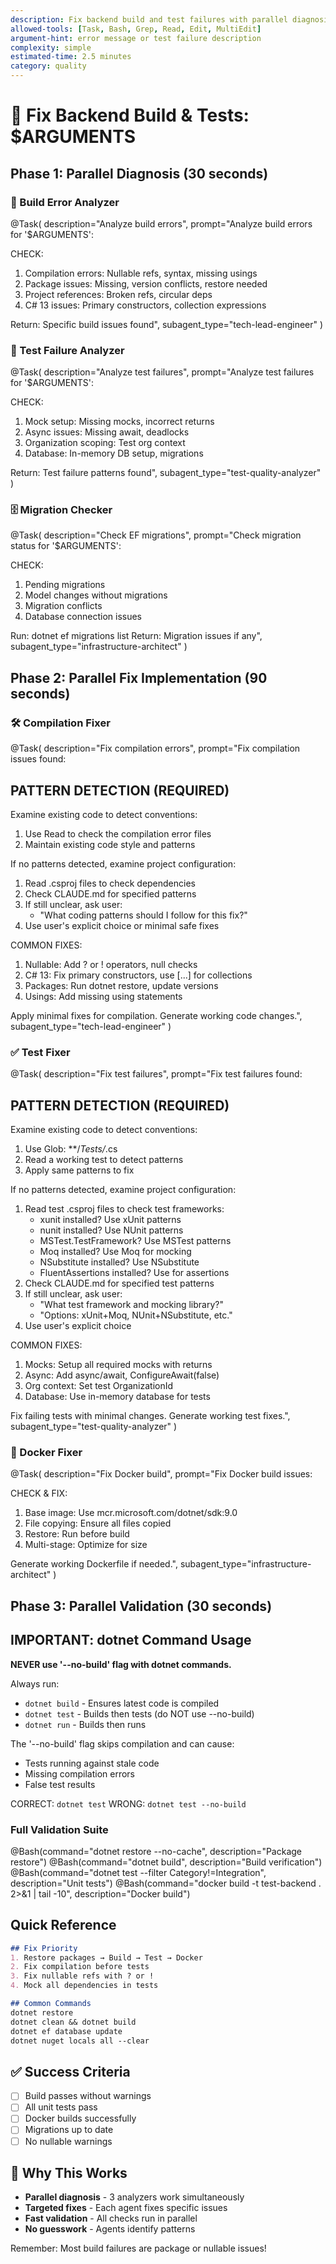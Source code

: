 ```yaml
---
description: Fix backend build and test failures with parallel diagnosis
allowed-tools: [Task, Bash, Grep, Read, Edit, MultiEdit]
argument-hint: error message or test failure description
complexity: simple
estimated-time: 2.5 minutes
category: quality
---
```


# 🔧 Fix Backend Build & Tests: $ARGUMENTS

## Phase 1: Parallel Diagnosis (30 seconds)

### 🔨 Build Error Analyzer
@Task(
  description="Analyze build errors",
  prompt="Analyze build errors for '$ARGUMENTS':
  
  CHECK:
  1. Compilation errors: Nullable refs, syntax, missing usings
  2. Package issues: Missing, version conflicts, restore needed
  3. Project references: Broken refs, circular deps
  4. C# 13 issues: Primary constructors, collection expressions
  
  Return: Specific build issues found",
  subagent_type="tech-lead-engineer"
)

### 🧪 Test Failure Analyzer
@Task(
  description="Analyze test failures",
  prompt="Analyze test failures for '$ARGUMENTS':
  
  CHECK:
  1. Mock setup: Missing mocks, incorrect returns
  2. Async issues: Missing await, deadlocks
  3. Organization scoping: Test org context
  4. Database: In-memory DB setup, migrations
  
  Return: Test failure patterns found",
  subagent_type="test-quality-analyzer"
)

### 🗄️ Migration Checker
@Task(
  description="Check EF migrations",
  prompt="Check migration status for '$ARGUMENTS':
  
  CHECK:
  1. Pending migrations
  2. Model changes without migrations
  3. Migration conflicts
  4. Database connection issues
  
  Run: dotnet ef migrations list
  Return: Migration issues if any",
  subagent_type="infrastructure-architect"
)

## Phase 2: Parallel Fix Implementation (90 seconds)

### 🛠️ Compilation Fixer
@Task(
  description="Fix compilation errors",
  prompt="Fix compilation issues found:

  ## PATTERN DETECTION (REQUIRED)

  Examine existing code to detect conventions:

  1. Use Read to check the compilation error files
  2. Maintain existing code style and patterns

  If no patterns detected, examine project configuration:
  1. Read .csproj files to check dependencies
  2. Check CLAUDE.md for specified patterns
  3. If still unclear, ask user:
     - "What coding patterns should I follow for this fix?"
  4. Use user's explicit choice or minimal safe fixes

  COMMON FIXES:
  1. Nullable: Add ? or ! operators, null checks
  2. C# 13: Fix primary constructors, use [...] for collections
  3. Packages: Run dotnet restore, update versions
  4. Usings: Add missing using statements

  Apply minimal fixes for compilation.
  Generate working code changes.",
  subagent_type="tech-lead-engineer"
)

### ✅ Test Fixer
@Task(
  description="Fix test failures",
  prompt="Fix test failures found:

  ## PATTERN DETECTION (REQUIRED)

  Examine existing code to detect conventions:

  1. Use Glob: **/*Tests/*.cs
  2. Read a working test to detect patterns
  3. Apply same patterns to fix

  If no patterns detected, examine project configuration:
  1. Read test .csproj files to check test frameworks:
     - xunit installed? Use xUnit patterns
     - nunit installed? Use NUnit patterns
     - MSTest.TestFramework? Use MSTest patterns
     - Moq installed? Use Moq for mocking
     - NSubstitute installed? Use NSubstitute
     - FluentAssertions installed? Use for assertions
  2. Check CLAUDE.md for specified test patterns
  3. If still unclear, ask user:
     - "What test framework and mocking library?"
     - "Options: xUnit+Moq, NUnit+NSubstitute, etc."
  4. Use user's explicit choice

  COMMON FIXES:
  1. Mocks: Setup all required mocks with returns
  2. Async: Add async/await, ConfigureAwait(false)
  3. Org context: Set test OrganizationId
  4. Database: Use in-memory database for tests

  Fix failing tests with minimal changes.
  Generate working test fixes.",
  subagent_type="test-quality-analyzer"
)

### 🐳 Docker Fixer
@Task(
  description="Fix Docker build",
  prompt="Fix Docker build issues:
  
  CHECK & FIX:
  1. Base image: Use mcr.microsoft.com/dotnet/sdk:9.0
  2. File copying: Ensure all files copied
  3. Restore: Run before build
  4. Multi-stage: Optimize for size
  
  Generate working Dockerfile if needed.",
  subagent_type="infrastructure-architect"
)

## Phase 3: Parallel Validation (30 seconds)

## IMPORTANT: dotnet Command Usage

**NEVER use '--no-build' flag with dotnet commands.**

Always run:
- `dotnet build` - Ensures latest code is compiled
- `dotnet test` - Builds then tests (do NOT use --no-build)
- `dotnet run` - Builds then runs

The '--no-build' flag skips compilation and can cause:
- Tests running against stale code
- Missing compilation errors
- False test results

CORRECT: `dotnet test`
WRONG: `dotnet test --no-build`

### Full Validation Suite
@Bash(command="dotnet restore --no-cache", description="Package restore")
@Bash(command="dotnet build", description="Build verification")
@Bash(command="dotnet test --filter Category!=Integration", description="Unit tests")
@Bash(command="docker build -t test-backend . 2>&1 | tail -10", description="Docker build")

## Quick Reference

```markdown
## Fix Priority
1. Restore packages → Build → Test → Docker
2. Fix compilation before tests
3. Fix nullable refs with ? or !
4. Mock all dependencies in tests

## Common Commands
dotnet restore
dotnet clean && dotnet build
dotnet ef database update
dotnet nuget locals all --clear
```

## ✅ Success Criteria
- [ ] Build passes without warnings
- [ ] All unit tests pass
- [ ] Docker builds successfully
- [ ] Migrations up to date
- [ ] No nullable warnings

## 🎯 Why This Works
- **Parallel diagnosis** - 3 analyzers work simultaneously
- **Targeted fixes** - Each agent fixes specific issues
- **Fast validation** - All checks run in parallel
- **No guesswork** - Agents identify patterns

Remember: Most build failures are package or nullable issues!